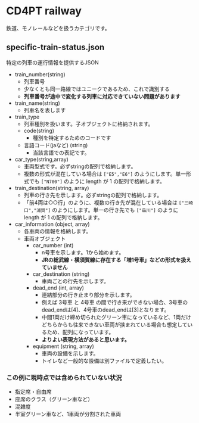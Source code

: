 # CD4PT railway

鉄道、モノレールなどを扱うカテゴリです。

## specific-train-status.json

特定の列車の運行情報を提供するJSON

- train_number(string)
    - 列車番号
    - 少なくとも同一路線ではユニークであるため、これで識別する
    - **列車番号が途中で変化する列車に対応できていない問題があります**
- train_name(string)
    - 列車名を表します
- train_type
    - 列車種別を扱います。子オブジェクトに格納されます。
    - code(string)
        - 種別を特定するためのコードです
    - 言語コード(jaなど) (string)
        - 当該言語での表記です。
- car_type(string,array)
    - 車両型式です。必ずstringの配列で格納します。
    - 複数の形式が混在している場合は `["E5","E6"]` のようにします。単一形式でも `["N700"]` のように length が 1 の配列で格納します。
- train_destination(string, array)
    - 列車の行き先を示します。必ずstringの配列で格納します。
    - 「前4両は○○行」のように、複数の行き先が混在している場合は `["三崎口","浦賀"]` のようにします。単一の行き先でも `["品川"]` のように length が 1 の配列で格納します。
- car_information (object, array)
    - 各車両の情報を格納します。
    - 車両オブジェクト
        - car_number (int)
            - n号車を示します。1から始めます。
            - **JRの総武線・横須賀線に存在する「増1号車」などの形式を扱えていません**
        - car_destination (string)
            - 車両ごとの行先を示します。
        - dead_end (int, array)
            - 連結部分の行き止まり部分を示します。
            - 例えば 3号車 と 4号車 の間で行き来ができない場合、3号車のdead_endは[4]、4号車のdead_endは[3]となります。
            - 中間1両だけ締め切られたグリーン車になっているなど、1両だけどちらからも往来できない車両が挟まれている場合も想定しているため、配列になっています。
            - **よりよい表現方法があると思います。**
        - equipment (string, array)
            - 車両の設備を示します。
            - トイレなど一般的な設備は別ファイルで定義したい。

### この例に現時点では含められていない状況

- 指定席・自由席
- 座席のクラス（グリーン車など）
- 混雑度
- 半室グリーン車など、1車両が分割された車両
